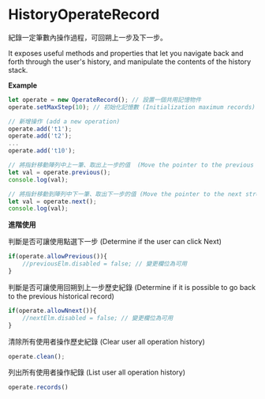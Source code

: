 # HistoryOperateRecord
紀錄一定筆數內操作過程，可回朔上一步及下一步。

It exposes useful methods and properties that let you navigate back and forth through the user's history, and manipulate the contents of the history stack.


<b>Example</b>

```javascript
let operate = new OperateRecord(); // 設置一個共用記憶物件
operate.setMaxStep(10); // 初始化記憶數 (Initialization maximum records)

// 新增操作 (add a new operation)
operate.add('t1');
operate.add('t2');
...
operate.add('t10');

// 將指針移動陣列中上一筆、取出上一步的值  (Move the pointer to the previous stroke in the array)
let val = operate.previous();
console.log(val);

// 將指針移動到陣列中下一筆、取出下一步的值 (Move the pointer to the next stroke in the array)
let val = operate.next();
console.log(val);


```

<b>進階使用</b>

判斷是否可讓使用點選下一步 (Determine if the user can click Next)
```javascript
if(operate.allowPrevious()){
    //previousElm.disabled = false; // 變更欄位為可用
}
```

判斷是否可讓使用回朔到上一步歷史紀錄 (Determine if it is possible to go back to the previous historical record)
```javascript
if(operate.allowNnext()){
    //nextElm.disabled = false; // 變更欄位為可用
}
```

清除所有使用者操作歷史紀錄 (Clear user all operation history)
```javascript
operate.clean();
```

列出所有使用者操作紀錄 (List user all operation history)
```javascript
operate.records()
```




